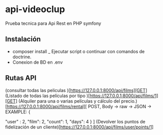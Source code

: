 # api-videoclup
Prueba tecnica para Api Rest en PHP symfony


## Instalación

- composer install
_ Ejecutar script o continuar con comandos de doctrine.
- Conexion de BD en .env 

## Rutas API

(consultar todas las peliculas )[https://127.0.0.1:8000/api/films][GET]
(Listado de todas las películas por tipo )[https://127.0.0.1:8000/api/films/1][GET]
(Alquiler para una o varias películas y cálculo del precio.)[https://127.0.0.1:8000/api/films/rental][
POST,
Body -> raw -> JSON ->
EXAMPLE:
{

"user" : 2,
"film": 2,
"count": 1,
"days": 4
}
]
(Devolver los puntos de fidelización de un cliente)[https://127.0.0.1:8000/api/films/user/points/1]
